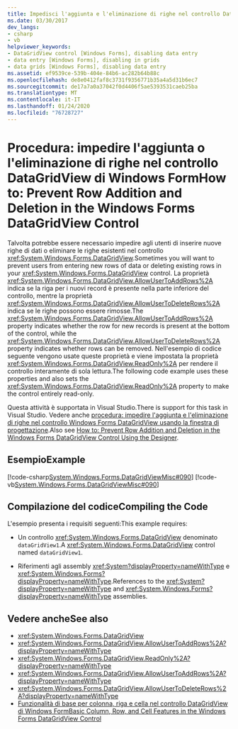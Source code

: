 ```yaml
---
title: Impedisci l'aggiunta e l'eliminazione di righe nel controllo DataGridView
ms.date: 03/30/2017
dev_langs:
- csharp
- vb
helpviewer_keywords:
- DataGridView control [Windows Forms], disabling data entry
- data entry [Windows Forms], disabling in grids
- data grids [Windows Forms], disabling data entry
ms.assetid: ef9539ce-539b-404e-84b6-ac282b64b88c
ms.openlocfilehash: de8e0412faf8c3731f9356771b35a4a5d31b6ec7
ms.sourcegitcommit: de17a7a0a37042f0d4406f5ae5393531caeb25ba
ms.translationtype: MT
ms.contentlocale: it-IT
ms.lasthandoff: 01/24/2020
ms.locfileid: "76728727"
---
```

# <a name="how-to-prevent-row-addition-and-deletion-in-the-windows-forms-datagridview-control"></a><span data-ttu-id="b5ec3-102">Procedura: impedire l'aggiunta o l'eliminazione di righe nel controllo DataGridView di Windows Form</span><span class="sxs-lookup"><span data-stu-id="b5ec3-102">How to: Prevent Row Addition and Deletion in the Windows Forms DataGridView Control</span></span>
<span data-ttu-id="b5ec3-103">Talvolta potrebbe essere necessario impedire agli utenti di inserire nuove righe di dati o eliminare le righe esistenti nel controllo <xref:System.Windows.Forms.DataGridView>.</span><span class="sxs-lookup"><span data-stu-id="b5ec3-103">Sometimes you will want to prevent users from entering new rows of data or deleting existing rows in your <xref:System.Windows.Forms.DataGridView> control.</span></span> <span data-ttu-id="b5ec3-104">La proprietà <xref:System.Windows.Forms.DataGridView.AllowUserToAddRows%2A> indica se la riga per i nuovi record è presente nella parte inferiore del controllo, mentre la proprietà <xref:System.Windows.Forms.DataGridView.AllowUserToDeleteRows%2A> indica se le righe possono essere rimosse.</span><span class="sxs-lookup"><span data-stu-id="b5ec3-104">The <xref:System.Windows.Forms.DataGridView.AllowUserToAddRows%2A> property indicates whether the row for new records is present at the bottom of the control, while the <xref:System.Windows.Forms.DataGridView.AllowUserToDeleteRows%2A> property indicates whether rows can be removed.</span></span> <span data-ttu-id="b5ec3-105">Nell'esempio di codice seguente vengono usate queste proprietà e viene impostata la proprietà <xref:System.Windows.Forms.DataGridView.ReadOnly%2A> per rendere il controllo interamente di sola lettura.</span><span class="sxs-lookup"><span data-stu-id="b5ec3-105">The following code example uses these properties and also sets the <xref:System.Windows.Forms.DataGridView.ReadOnly%2A> property to make the control entirely read-only.</span></span>  
  
 <span data-ttu-id="b5ec3-106">Questa attività è supportata in Visual Studio.</span><span class="sxs-lookup"><span data-stu-id="b5ec3-106">There is support for this task in Visual Studio.</span></span> <span data-ttu-id="b5ec3-107">Vedere anche [procedura: impedire l'aggiunta e l'eliminazione di righe nel controllo Windows Forms DataGridView usando la finestra di progettazione](prevent-row-addition-and-deletion-in-the-datagrid-using-the-designer.md).</span><span class="sxs-lookup"><span data-stu-id="b5ec3-107">Also see [How to: Prevent Row Addition and Deletion in the Windows Forms DataGridView Control Using the Designer](prevent-row-addition-and-deletion-in-the-datagrid-using-the-designer.md).</span></span>  
  
## <a name="example"></a><span data-ttu-id="b5ec3-108">Esempio</span><span class="sxs-lookup"><span data-stu-id="b5ec3-108">Example</span></span>  
 [!code-csharp[System.Windows.Forms.DataGridViewMisc#090](~/samples/snippets/csharp/VS_Snippets_Winforms/System.Windows.Forms.DataGridViewMisc/CS/datagridviewmisc.cs#090)]
 [!code-vb[System.Windows.Forms.DataGridViewMisc#090](~/samples/snippets/visualbasic/VS_Snippets_Winforms/System.Windows.Forms.DataGridViewMisc/VB/datagridviewmisc.vb#090)]  
  
## <a name="compiling-the-code"></a><span data-ttu-id="b5ec3-109">Compilazione del codice</span><span class="sxs-lookup"><span data-stu-id="b5ec3-109">Compiling the Code</span></span>  
 <span data-ttu-id="b5ec3-110">L'esempio presenta i requisiti seguenti:</span><span class="sxs-lookup"><span data-stu-id="b5ec3-110">This example requires:</span></span>  
  
- <span data-ttu-id="b5ec3-111">Un controllo <xref:System.Windows.Forms.DataGridView> denominato `dataGridView1`.</span><span class="sxs-lookup"><span data-stu-id="b5ec3-111">A <xref:System.Windows.Forms.DataGridView> control named `dataGridView1`.</span></span>  
  
- <span data-ttu-id="b5ec3-112">Riferimenti agli assembly <xref:System?displayProperty=nameWithType> e <xref:System.Windows.Forms?displayProperty=nameWithType>.</span><span class="sxs-lookup"><span data-stu-id="b5ec3-112">References to the <xref:System?displayProperty=nameWithType> and <xref:System.Windows.Forms?displayProperty=nameWithType> assemblies.</span></span>  
  
## <a name="see-also"></a><span data-ttu-id="b5ec3-113">Vedere anche</span><span class="sxs-lookup"><span data-stu-id="b5ec3-113">See also</span></span>

- <xref:System.Windows.Forms.DataGridView>
- <xref:System.Windows.Forms.DataGridView.AllowUserToAddRows%2A?displayProperty=nameWithType>
- <xref:System.Windows.Forms.DataGridView.ReadOnly%2A?displayProperty=nameWithType>
- <xref:System.Windows.Forms.DataGridView.AllowUserToAddRows%2A?displayProperty=nameWithType>
- <xref:System.Windows.Forms.DataGridView.AllowUserToDeleteRows%2A?displayProperty=nameWithType>
- [<span data-ttu-id="b5ec3-114">Funzionalità di base per colonna, riga e cella nel controllo DataGridView di Windows Form</span><span class="sxs-lookup"><span data-stu-id="b5ec3-114">Basic Column, Row, and Cell Features in the Windows Forms DataGridView Control</span></span>](basic-column-row-and-cell-features-wf-datagridview-control.md)
